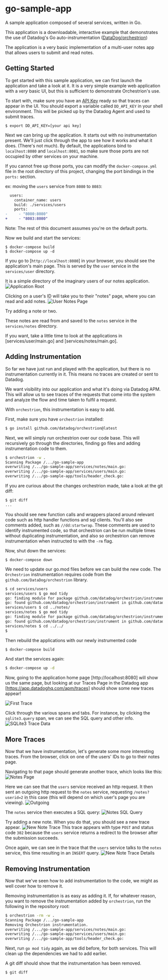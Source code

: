# go-sample-app
A sample application composed of several services, written in Go.

This application is a downloadable, interactive example that demonstrates the use of Datadog's Go auto-instrumentation ([DataDog/orchestrion](https://github.com/DataDog/orchestrion))

The application is a very basic implementation of a multi-user notes app that allows users to submit and read notes.

## Getting Started

To get started with this sample application, we can first launch the application and take a look at it.
It is a very simple example web application with a *very* basic UI, but this is sufficient to demonstrate Orchestrion's use.

To start with, make sure you have an [API Key](https://docs.datadoghq.com/account_management/api-app-keys/) ready so that traces can appear in the UI.
You should export a variable called `DD_API_KEY` in your shell environment. This will be picked up by the Datadog Agent and used to submit traces.

```shell
$ export DD_API_KEY=[your api key]
```

Next we can bring up the application. It starts out with no instrumentation present. We'll just click through the app to see how it works and what it does. (There's not much).
By default, the applications bind to `localhost:8080` and `localhost:8081`, so make sure those ports are not occupied by other services on your machine.

If you cannot free up those ports, you can modify the `docker-compose.yml` file in the root directory of this project, changing the port bindings in the `ports:` section.

ex: moving the `users` service from `8080` to `8083`:
```diff
  users:
    container_name: users
    build: ./services/users
    ports:
-	  - "8080:8080"
+     - "8083:8080"
```
Note: The rest of this document assumes you're on the default ports.


Now we build and start the services:
```shell
$ docker-compose build
$ docker-compose up -d
```
If you go to [`http://localhost:8080`] in your browser, you should see the application's main page. This is served by the `user` service in the `services/user` directory.

It is a simple directory of the imaginary users of our notes application.
![Application Root](doc/root.png)

Clicking on a user's ID will take you to their "notes" page, where you can read and add notes.
![User Notes Page](doc/user-notes.png)

Try adding a note or two.

These notes are read from and saved to the `notes` service in the `services/notes` directory.

If you want, take a little time to look at the applications in [services/user/main.go] and [services/notes/main.go].

## Adding Instrumentation
So far we have just run and played with the application, but there is no instrumentation currently in it. This means no traces are created or sent to Datadog.

We want visibility into our application and what it's doing via Datadog APM. This will allow us to see traces of the requests that come into the system and analyze the flow and time taken to fulfil a request.

With `orchestrion`, this instrumentation is easy to add. 

First, make sure you have `orchestrion` installed:
```sh
$ go install github.com/datadog/orchestrion@latest
```

Next, we will simply run orchestrion over our code base. This will recursively go through the directories, finding go files and adding instrumentation code to them.
```sh
$ orchestrion -w .
Scanning Package /.../go-sample-app
overwriting /.../go-sample-app/services/notes/main.go:
overwriting /.../go-sample-app/services/users/main.go:
overwriting /.../go-sample-app/tools/header_check.go:
```

If you are curious about the changes orchestrion made, take a look at the git diff:
```sh
$ git diff
...
```

You should see new function calls and wrappers placed around relevant code such as http handler functions and sql clients. You'll also see comments added, such as `//dd:startwrap`. These comments are used to identify instrumented code, so that orchestrion can be run multiple times without duplicating instrumentation, and also so orchestrion can remove instrumentation when instructed to with the `-rm` flag.

Now, shut down the services:
```
$ docker-compose down
```

We need to update our go.mod files before we can build the new code. The `Orchestrion` instrumentation requires code from the `github.com/DataDog/orchestrion` library.

```sh
$ cd services/users
services/users $ go mod tidy
go: finding module for package github.com/datadog/orchestrion/instrument
go: found github.com/datadog/orchestrion/instrument in github.com/datadog/orchestrion v0.1.0
services/users $ cd ../notes/
services/notes $ go mod tidy
go: finding module for package github.com/datadog/orchestrion/instrument
go: found github.com/datadog/orchestrion/instrument in github.com/datadog/orchestrion v0.1.0
services/notes $ cd ../../
$ 
```

Then rebuild the applications with our newly instrumented code
```sh 
$ docker-compose build
```

And start the services again:
```sh 
$ docker-compose up -d
```

Now, going to the application home page [http://localhost:8080] will show us the same page, but looking at our Traces Page in the Datadog app [https://app.datadoghq.com/apm/traces] should show some new traces appear!

![First Trace](doc/trace1.png)

Click through the various spans and tabs. For instance, by clicking the `sqlite3.query` span, we can see the SQL query and other info.
![SQLite3 Trace Data](doc/sqlite-info.png)


## More Traces
Now that we have instrumentation, let's generate some more interesting traces. From the browser, click on one of the users' IDs to go to their notes page.

Navigating to that page should generate another trace, which looks like this:
![Notes Page](doc/notes-trace.png)

Here we can see that the `users` service received an http request. It then sent an outgoing http request to the `notes` service, requesting `/notes?userid=2` in this case (this will depend on which user's page you are viewing).
![Outgoing](doc/notes-trace2.png)

The `notes` service then executes a SQL query:
![Notes SQL Query](doc/notes-sql.png)


Try adding a new note. When you do that, you should see a new trace appear.
![New Note Trace](doc/notes-trace3.png)
This trace appears with type `POST` and status code `302` because the `users` service returns a redirect to the browser after the submission succeeds.

Once again, we can see in the trace that the `users` service talks to the `notes` service, this time resulting in an `INSERT` query.
![New Note Trace Details](doc/notes-trace4.png)

## Removing Instrumentation
Now that we've seen how to add instrumentation to the code, we might as well cover how to remove it. 

Removing instrumentation is as easy as adding it. If, for whatever reason, you want to remove the instrumentation added by `orchestrion`, run the following in the repository root:
```sh 
$ orchestrion -rm -w .
Scanning Package /.../go-sample-app
Removing Orchestrion instrumentation.
overwriting /.../go-sample-app/services/notes/main.go:
overwriting /.../go-sample-app/services/users/main.go:
overwriting /.../go-sample-app/tools/header_check.go:
```

Next, run `go mod tidy` again, as we did before, for both services. This will clean up the dependencies we had to add earlier.

A git diff should show that the instrumentation has been removed.
```sh
$ git diff
```
